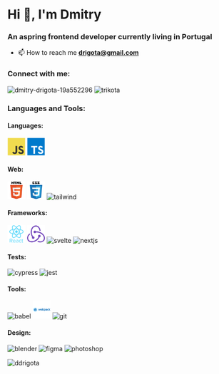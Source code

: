 <h1 align="left">Hi 👋, I'm Dmitry</h1>
<h3 align="left">An aspring frontend developer currently living in Portugal</h3>

- 📫 How to reach me **drigota@gmail.com**

<h3 align="left">Connect with me:</h3>
<p align="left">
<img align="center" src="https://raw.githubusercontent.com/rahuldkjain/github-profile-readme-generator/master/src/images/icons/Social/linked-in-alt.svg" alt="dmitry-drigota-19a552296" height="30" width="40" />
<img align="center" src="https://raw.githubusercontent.com/rahuldkjain/github-profile-readme-generator/master/src/images/icons/Social/instagram.svg" alt="trikota" height="30" width="40" />
</p>

<h3 align="left">Languages and Tools:</h3>
<p></p>
<h4 align="left">Languages:</h4>
<p align="left"> 
  <img src="https://raw.githubusercontent.com/devicons/devicon/master/icons/javascript/javascript-original.svg" alt="javascript" width="40" height="40"/> 
  <img src="https://raw.githubusercontent.com/devicons/devicon/master/icons/typescript/typescript-original.svg" alt="typescript" width="40" height="40"/> 
</p>

<h4 align="left">Web:</h4>
<p align="left"> 
  <img src="https://raw.githubusercontent.com/devicons/devicon/master/icons/html5/html5-original-wordmark.svg" alt="html5" width="40" height="40"/>
   <img src="https://raw.githubusercontent.com/devicons/devicon/master/icons/css3/css3-original-wordmark.svg" alt="css3" width="40" height="40"/> 
   <img src="https://www.vectorlogo.zone/logos/tailwindcss/tailwindcss-icon.svg" alt="tailwind" width="40" height="40"/> 
</p>

<h4 align="left">Frameworks:</h4>
<p align="left"> 
    <img src="https://raw.githubusercontent.com/devicons/devicon/master/icons/react/react-original-wordmark.svg" alt="react" width="40" height="40"/> 
    <img src="https://raw.githubusercontent.com/devicons/devicon/master/icons/redux/redux-original.svg" alt="redux" width="40" height="40"/>
   <img src="https://upload.wikimedia.org/wikipedia/commons/1/1b/Svelte_Logo.svg" alt="svelte" width="40" height="40"/> 
   <img src="https://cdn.worldvectorlogo.com/logos/nextjs-2.svg" alt="nextjs" width="40" height="40"/> 

<h4 align="left">Tests:</h4>
<p align="left"> 
  <img src="https://raw.githubusercontent.com/simple-icons/simple-icons/6e46ec1fc23b60c8fd0d2f2ff46db82e16dbd75f/icons/cypress.svg" alt="cypress" width="40" height="40"/>
  <img src="https://www.vectorlogo.zone/logos/jestjsio/jestjsio-icon.svg" alt="jest" width="40" height="40"/> 
</p>
<h4 align="left">Tools:</h4>
<p align="left"> 
 <img src="https://upload.wikimedia.org/wikipedia/commons/thumb/0/02/Babel_Logo.svg/1280px-Babel_Logo.svg.png" alt="babel" width="40" height="40"/> 
 <img src="https://raw.githubusercontent.com/devicons/devicon/d00d0969292a6569d45b06d3f350f463a0107b0d/icons/webpack/webpack-original-wordmark.svg" alt="webpack" width="40" height="40"/> 
 <img src="https://www.vectorlogo.zone/logos/git-scm/git-scm-icon.svg" alt="git" width="40" height="40"/>
</p>

<h4 align="left">Design:</h4>
<p align="left"> 
  <img src="https://download.blender.org/branding/community/blender_community_badge_white.svg" alt="blender" width="40" height="40"/> 
 <img src="https://www.vectorlogo.zone/logos/figma/figma-icon.svg" alt="figma" width="40" height="40"/> 
 <img src="https://upload.wikimedia.org/wikipedia/commons/thumb/a/af/Adobe_Photoshop_CC_icon.svg/2101px-Adobe_Photoshop_CC_icon.svg.png" alt="photoshop" width="40" height="40"/>
</p>

<p><img align="center" src="https://github-readme-stats.vercel.app/api/top-langs?username=ddrigota&show_icons=true&locale=en&layout=compact" alt="ddrigota" /></p>
